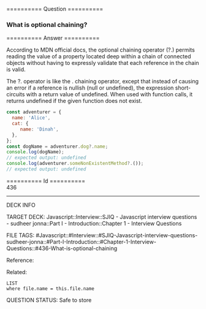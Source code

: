 ========== Question ==========  

### What is optional chaining?  

========== Answer ==========  

According to MDN official docs, the optional chaining operator (?.) permits
reading the value of a property located deep within a chain of connected objects
without having to expressly validate that each reference in the chain is valid.

The ?. operator is like the . chaining operator, except that instead of causing
an error if a reference is nullish (null or undefined), the expression
short-circuits with a return value of undefined. When used with function calls,
it returns undefined if the given function does not exist.

```js
const adventurer = {
  name: 'Alice',
  cat: {
     name: 'Dinah',
  },
};
const dogName = adventurer.dog?.name;
console.log(dogName);
// expected output: undefined
console.log(adventurer.someNonExistentMethod?.());
// expected output: undefined
```

========== Id ==========  
436

---

DECK INFO

TARGET DECK: Javascript::Interview::SJIQ - Javascript interview questions - sudheer jonna::Part I - Introduction::Chapter 1 - Interview Questions

FILE TAGS: #Javascript::#Interview::#SJIQ-Javascript-interview-questions-sudheer-jonna::#Part-I-Introduction::#Chapter-1-Interview-Questions::#436-What-is-optional-chaining

Reference:

Related:

```dataview
LIST
where file.name = this.file.name
```

QUESTION STATUS: Safe to store
